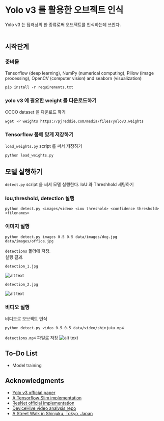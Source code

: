 # Yolo v3 를 활용한 오브젝트 인식
Yolo v3 는 딥러닝의 한 종류로써 오브젝트를 인식하는데 쓰인다. <br> <br>

## 시작단계

### 준비물
 Tensorflow (deep learning), NumPy (numerical computing), Pillow (image processing), OpenCV (computer vision) and seaborn (visualization)

```
pip install -r requirements.txt
```

### yolo v3 에 필요한 weight 를 다운로드하기
COCO dataset 을 다운로드 하기 

```
wget -P weights https://pjreddie.com/media/files/yolov3.weights
```

### Tensorflow 폼에 맞게 저장하기
 `load_weights.py` script 를 써서 저장하기

```
python load_weights.py
```

## 모델 실행하기
 `detect.py` script 을 써서 모델 실행한다. IoU 와 Threshhold 세팅하기
### Iou,threshold, detection 실행
```
python detect.py <images/video> <iou threshold> <confidence threshold> <filenames>
```
### 이미지 실행 

```
python detect.py images 0.5 0.5 data/images/dog.jpg data/images/office.jpg
```
 `detections` 폴더에 저장.
<br>
실행 결과.
```
detection_1.jpg
```
![alt text](https://github.com/heartkilla/yolo-v3/blob/master/data/detection_examples/detection_1.jpg)
```
detection_2.jpg
```
![alt text](https://github.com/heartkilla/yolo-v3/blob/master/data/detection_examples/detection_2.jpg)
### 비디오 실행
비디오로 오브젝트 인식
```
python detect.py video 0.5 0.5 data/video/shinjuku.mp4
```
 `detections.mp4` 파일로 저장
![alt text](https://github.com/heartkilla/yolo-v3/blob/master/data/detection_examples/detections.gif)

## To-Do List
* Model training

## Acknowledgments
* [Yolo v3 official paper](https://arxiv.org/abs/1804.02767)
* [A Tensorflow Slim implementation](https://github.com/mystic123/tensorflow-yolo-v3)
* [ResNet official implementation](https://github.com/tensorflow/models/tree/master/official/resnet)
* [DeviceHive video analysis repo](https://github.com/devicehive/devicehive-video-analysis)
* [A Street Walk in Shinjuku, Tokyo, Japan](https://www.youtube.com/watch?v=kZ7caIK4RXI)
